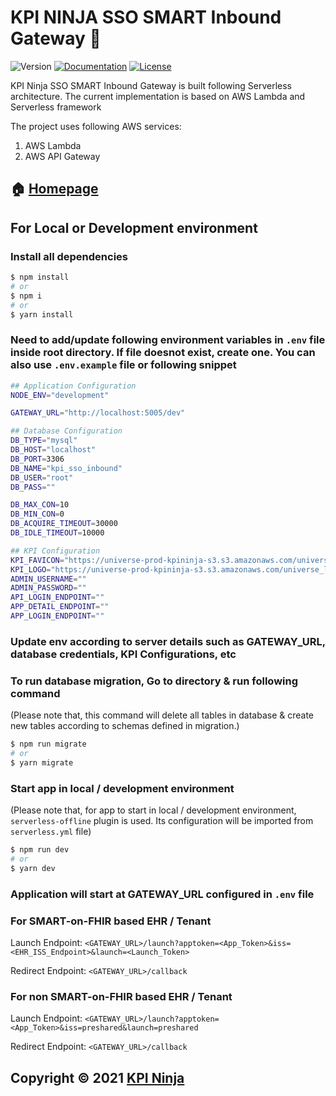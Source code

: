 # KPI NINJA SSO SMART Inbound Gateway 👋

![Version](https://img.shields.io/badge/version-4.0.0-blue.svg?cacheSeconds=2592000 "Version")
[![Documentation](https://img.shields.io/badge/documentation-yes-brightgreen.svg)](https://kpininja.com)
[![License](https://img.shields.io/badge/license-KPI%20NINJA-%236437FF)](https://kpininja.com)

KPI Ninja SSO SMART Inbound Gateway is built following Serverless architecture. The current implementation is based on AWS Lambda and Serverless framework

The project uses following AWS services:

1. AWS Lambda
2. AWS API Gateway

## 🏠 [Homepage](https://kpininja.com/)

## For Local or Development environment

### Install all dependencies

```sh
$ npm install
# or
$ npm i
# or
$ yarn install
```

### Need to add/update following environment variables in `.env` file inside root directory. If file doesnot exist, create one. You can also use `.env.example` file or following snippet

```sh
## Application Configuration
NODE_ENV="development"

GATEWAY_URL="http://localhost:5005/dev"

## Database Configuration
DB_TYPE="mysql"
DB_HOST="localhost"
DB_PORT=3306
DB_NAME="kpi_sso_inbound"
DB_USER="root"
DB_PASS=""

DB_MAX_CON=10
DB_MIN_CON=0
DB_ACQUIRE_TIMEOUT=30000
DB_IDLE_TIMEOUT=10000

## KPI Configuration
KPI_FAVICON="https://universe-prod-kpininja-s3.s3.amazonaws.com/universe_logo/kpininja-favicon.png"
KPI_LOGO="https://universe-prod-kpininja-s3.s3.amazonaws.com/universe_logo/kpiNinja.png"
ADMIN_USERNAME=""
ADMIN_PASSWORD=""
API_LOGIN_ENDPOINT=""
APP_DETAIL_ENDPOINT=""
APP_LOGIN_ENDPOINT=""
```

### Update env according to server details such as GATEWAY_URL, database credentials, KPI Configurations, etc

### To run database migration, Go to directory & run following command

(Please note that, this command will delete all tables in database & create new tables according to schemas defined in migration.)

```sh
$ npm run migrate
# or
$ yarn migrate
```

### Start app in local / development environment

(Please note that, for app to start in local / development environment, `serverless-offline` plugin is used. Its configuration will be imported from `serverless.yml` file)

```sh
$ npm run dev
# or
$ yarn dev
```

### Application will start at GATEWAY_URL configured in `.env` file

### For SMART-on-FHIR based EHR / Tenant

Launch Endpoint: `<GATEWAY_URL>/launch?apptoken=<App_Token>&iss=<EHR_ISS_Endpoint>&launch=<Launch_Token>`

Redirect Endpoint: `<GATEWAY_URL>/callback`

### For non SMART-on-FHIR based EHR / Tenant

Launch Endpoint: `<GATEWAY_URL>/launch?apptoken=<App_Token>&iss=preshared&launch=preshared`

Redirect Endpoint: `<GATEWAY_URL>/callback`

## Copyright © 2021 [KPI Ninja](https://kpininja.com/)
